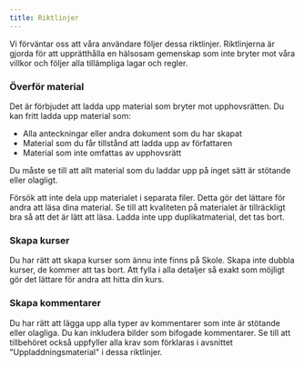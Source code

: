 ```yaml
---
title: Riktlinjer
---
```


Vi förväntar oss att våra användare följer dessa riktlinjer. Riktlinjerna är gjorda för att upprätthålla en hälsosam gemenskap som inte bryter mot våra villkor och följer alla tillämpliga lagar och regler.

### Överför material

Det är förbjudet att ladda upp material som bryter mot upphovsrätten. Du kan fritt ladda upp material som:

- Alla anteckningar eller andra dokument som du har skapat
- Material som du får tillstånd att ladda upp av författaren
- Material som inte omfattas av upphovsrätt

Du måste se till att allt material som du laddar upp på inget sätt är stötande eller olagligt.

Försök att inte dela upp materialet i separata filer. Detta gör det lättare för andra att läsa dina material. Se till att kvaliteten på materialet är tillräckligt bra så att det är lätt att läsa. Ladda inte upp duplikatmaterial, det tas bort.

### Skapa kurser

Du har rätt att skapa kurser som ännu inte finns på Skole. Skapa inte dubbla kurser, de kommer att tas bort. Att fylla i alla detaljer så exakt som möjligt gör det lättare för andra att hitta din kurs.

### Skapa kommentarer

Du har rätt att lägga upp alla typer av kommentarer som inte är stötande eller olagliga. Du kan inkludera bilder som bifogade kommentarer. Se till att tillbehöret också uppfyller alla krav som förklaras i avsnittet "Uppladdningsmaterial" i dessa riktlinjer.
